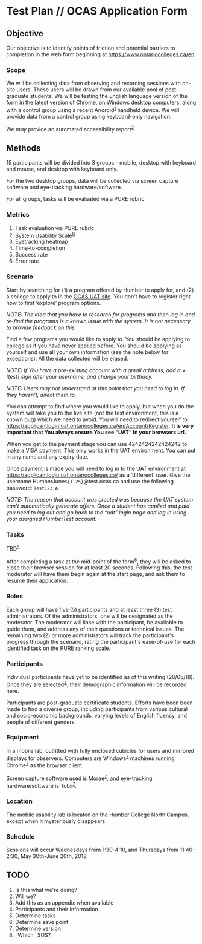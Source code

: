 # Test Plan // OCAS Application Form

## Objective

Our objective is to identify points of friction and potential barriers to completion in the web form beginning at <https://www.ontariocolleges.ca/en>.

### Scope

We will be collecting data from observing and recording sessions with on-site users. These users will be drawn from our available pool of post-graduate students. We will be testing the English language version of the form in the latest version of Chrome, on Windows desktop computers, along with a control group using a recent Android<sup><a target="_self" href="#footnote1">1</a></sup> handheld device. We will provide data from a control group using keyboard-only navigation. 

We <em>may</em> provide an automated accessibility report<sup><a target="_self" href="#footnote2">2</a></sup>. 

## Methods

15 participants will be divided into 3 groups - mobile, desktop with keyboard and mouse, and desktop with keyboard only. 

For the two desktop groups, data will be collected via screen capture software and eye-tracking hardware/software. 

For all groups, tasks will be evaluated via a PURE rubric. 

### Metrics

1. Task evaluation via PURE rubric
2. System Usability Scale<sup><a href="#footnote8" target="_self">8</a></sup>
3. Eyetracking heatmap
4. Time-to-completion
5. Success rate
6. Error rate

### Scenario

Start by searching for (1) a program offered by Humber to apply for, and (2) a college to apply to in the [OCAS UAT site](https://www.uat.ontariocolleges.ca/en). You don't have to register right now to first ‘explore’ program options.  

<em>NOTE: The idea that you have to research for programs and _then_ log in and re-find the programs is a known issue with the system. It is not necessary to provide feedback on this.</em> 

Find a few programs you would like to apply to. You should be applying to college as if you have never applied before. You should be applying as yourself and use all your own information (see the note below for exceptions). All the data collected will be erased.

<em>NOTE: If You have a pre-existing account with a gmail address, add a +[test] sign after your username, and change your birthday.</em>

<em>NOTE: Users may not understand at this point that you need to log in. If they haven't, direct them to.</em>

You can attempt to find where you would like to apply, but when you do the system will take you to the live site (not the test environment, this is a known bug) which we need to avoid.  You will need to redirect yourself to: https://applicantlogin.uat.ontariocolleges.ca/en/Account/Register. <strong>It is very important that You always ensure You see “UAT” in your browsers url.</strong>

When you get to the payment stage you can use 4242424242424242 to make a VISA payment. This only works in the UAT environment. You can put in any name and any expiry date.

Once payment is made you will need to log in to the UAT environment at https://applicantlogin.uat.ontariocolleges.ca/ as a ‘different’ user. Give the username HumberJune<code>${1-25}</code>@test.ocas.ca and use the following password: <code>Test123!A</code> 

<em>NOTE: The reason that account was created was because the UAT system can’t automatically generate offers. Once a student has applied and paid you need to log out and go back to the “uat” login page and log in using your assigned HumberTest account.</em>

### Tasks

TBD<sup><a target="_self" href="#footnote4">5</a></sup>

After completing a task at the mid-point of the form<sup><a target="_self" href="#footnote6">6</a></sup>, they will be asked to close their browser session for at least 20 seconds. Following this, the test moderator will have them begin again at the start page, and ask them to resume their application.

### Roles

Each group will have five (5) participants and at least three (3) test administrators. Of the administrators, one will be designated as the moderator. The moderator will liase with the participant, be available to guide them, and address any of their questions or technical issues. The remaining two (2) or more administrators will track the participant's progress through the scenario, rating the participant's ease-of-use for each identified task on the PURE ranking scale.

### Participants

Individual participants have yet to be identified as of this writing (28/05/18). Once they are selected<sup><a target="_self" href="#footnote4">4</a></sup>, their demographic information will be recorded here.

Participants are post-graduate certificate students. Efforts have been been made to find a diverse group, including participants from various cultural and socio-economic backgrounds, varying levels of English fluency, and people of different genders. 

### Equipment 

In a mobile lab, outfitted with fully enclosed cubicles for users and mirrored displays for observers. Computers are Windows<sup><a target="_self" href="#footnote7">7</a></sup> machines running Chrome<sup><a target="_self" href="#footnote7">7</a></sup> as the browser client.

Screen capture software used is Morae<sup><a target="_self" href="#footnote7">7</a></sup>, and eye-tracking hardware/software is Tobii<sup><a target="_self" href="#footnote7">7</a></sup>. 

### Location

The mobile usability lab is located on the Humber College North Campus, except when it mysteriously disappears.

### Schedule

Sessions will occur Wednesdays from 1:30-4:10, and Thursdays from 11:40-2:30, May 30th-June 20th, 2018.

## TODO

<ol>
	<li id="footnote1">Is this what we're doing?</li>
	<li id="footnote2">Will we?</li>
	<li id="footnote3">Add this as an appendix when available</li>
	<li id="footnote4">Participants and their information</li>
	<li id="footnote5">Determine tasks</li>
	<li id="footnote6">Determine save point</li>
	<li id="footnote7">Determine version</li>
	<li id="footnote8">_Which_ SUS?</li>
</ol>